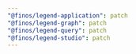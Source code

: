 ```yaml
---
"@finos/legend-application": patch
"@finos/legend-graph": patch
"@finos/legend-query": patch
"@finos/legend-studio": patch
---
```

